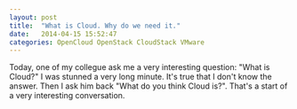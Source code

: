 ```yaml
---
layout: post
title:  "What is Cloud. Why do we need it."
date:   2014-04-15 15:52:47
categories: OpenCloud OpenStack CloudStack VMware
---
```

Today, one of my collegue ask me a very interesting question: "What is Cloud?" I was stunned a very long minute. It's true that I don't know the answer. Then I ask him back "What do you think Cloud is?". That's a start of a very interesting conversation. 
